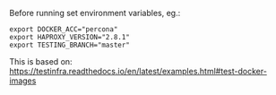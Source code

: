 Before running set environment variables, eg.:
```
export DOCKER_ACC="percona"
export HAPROXY_VERSION="2.8.1"
export TESTING_BRANCH="master"
```

This is based on:
https://testinfra.readthedocs.io/en/latest/examples.html#test-docker-images
